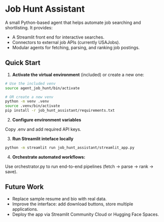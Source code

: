 # Job Hunt Assistant

A small Python-based agent that helps automate job searching and shortlisting. It provides:  
- A Streamlit front end for interactive searches.  
- Connectors to external job APIs (currently USAJobs).  
- Modular agents for fetching, parsing, and ranking job postings.  

## Quick Start

1. **Activate the virtual environment** (included) or create a new one:
```bash
# Use the included venv
source agent_job_hunt/bin/activate

# OR create a new venv
python -m venv .venv
source .venv/bin/activate
pip install -r job_hunt_assistant/requirements.txt
```

2. **Configure environment variables**

Copy .env and add required API keys.

3. **Run Streamlit inteface locally**
```bash 
python -m streamlit run job_hunt_assistant/streamlit_app.py
```

4. **Orchestrate automated workflows:**

Use orchestrator.py to run end-to-end pipelines (fetch → parse → rank → save).

## Future Work
* Replace sample resume and bio with real data.
* Improve the interface: add download buttons, store multiple applications.
* Deploy the app via Streamlit Community Cloud or Hugging Face Spaces.